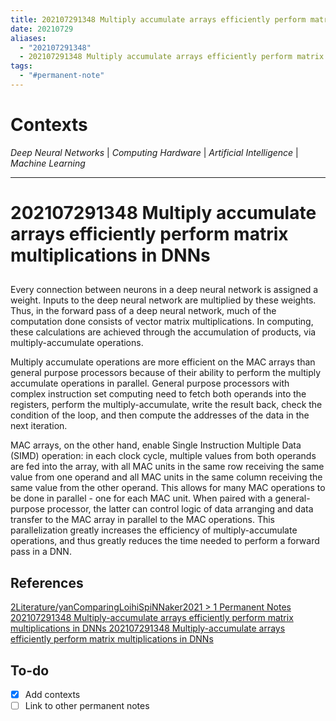 ```yaml
---
title: 202107291348 Multiply accumulate arrays efficiently perform matrix multiplications in DNNs
date: 20210729
aliases:
  - "202107291348"
  - 202107291348 Multiply accumulate arrays efficiently perform matrix multiplications in DNNs
tags:
  - "#permanent-note"
---
```


# Contexts

*Deep Neural Networks* | *Computing Hardware* | *Artificial Intelligence* | *Machine Learning*

---

# 202107291348 Multiply accumulate arrays efficiently perform matrix multiplications in DNNs

## <!-- - -->

Every connection between neurons in a deep neural network is assigned a weight. Inputs to the deep neural network are multiplied by these weights. Thus, in the forward pass of a deep neural network, much of the computation done consists of vector matrix multiplications. In computing, these calculations are achieved through the accumulation of products, via multiply-accumulate operations.

Multiply accumulate operations are more efficient on the MAC arrays than general purpose processors because of their ability to perform the multiply accumulate operations in parallel. General purpose processors with complex instruction set computing need to fetch both operands into the registers, perform the multiply-accumulate, write the result back, check the condition of the loop, and then compute the addresses of the data in the next iteration.

MAC arrays, on the other hand, enable Single Instruction Multiple Data (SIMD) operation: in each clock cycle, multiple values from both operands are fed into the array, with all MAC units in the same row receiving the same value from one operand and all MAC units in the same column receiving the same value from the other operand. This allows for many MAC operations to be done in parallel - one for each MAC unit. When paired with a general-purpose processor, the latter can control logic of data arranging and data transfer to the MAC array in parallel to the MAC operations. This parallelization greatly increases the efficiency of multiply-accumulate operations, and thus greatly reduces the time needed to perform a forward pass in a DNN.

## References

[2Literature/yanComparingLoihiSpiNNaker2021 > 1 Permanent Notes 202107291348 Multiply-accumulate arrays efficiently perform matrix multiplications in DNNs 202107291348 Multiply-accumulate arrays efficiently perform matrix multiplications in DNNs](2Literature/yanComparingLoihiSpiNNaker2021.md#1-permanent-notes-202107291348-multiply-accumulate-arrays-efficiently-perform-matrix-multiplications-in-dnns-202107291348-multiply-accumulate-arrays-efficiently-perform-matrix-multiplications-in-dnns)

## To-do

* [x] Add contexts
* [ ] Link to other permanent notes
